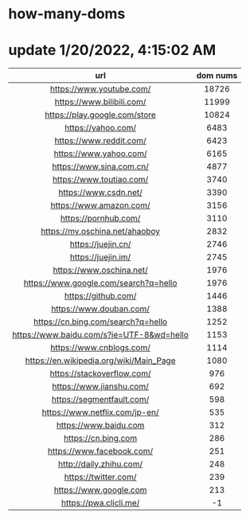 # how-many-doms

# update 1/20/2022, 4:15:02 AM

url | dom nums
:-: | :-:
https://www.youtube.com/ | 18726
https://www.bilibili.com/ | 11999
https://play.google.com/store | 10824
https://yahoo.com/ | 6483
https://www.reddit.com/ | 6423
https://www.yahoo.com/ | 6165
https://www.sina.com.cn/ | 4877
https://www.toutiao.com/ | 3740
https://www.csdn.net/ | 3390
https://www.amazon.com/ | 3156
https://pornhub.com/ | 3110
https://my.oschina.net/ahaoboy | 2832
https://juejin.cn/ | 2746
https://juejin.im/ | 2745
https://www.oschina.net/ | 1976
https://www.google.com/search?q=hello | 1976
https://github.com/ | 1446
https://www.douban.com/ | 1388
https://cn.bing.com/search?q=hello | 1252
https://www.baidu.com/s?ie=UTF-8&wd=hello | 1153
https://www.cnblogs.com/ | 1114
https://en.wikipedia.org/wiki/Main_Page | 1080
https://stackoverflow.com/ | 976
https://www.jianshu.com/ | 692
https://segmentfault.com/ | 598
https://www.netflix.com/jp-en/ | 535
https://www.baidu.com | 312
https://cn.bing.com | 286
https://www.facebook.com/ | 251
http://daily.zhihu.com/ | 248
https://twitter.com/ | 239
https://www.google.com | 213
https://pwa.clicli.me/ | -1
